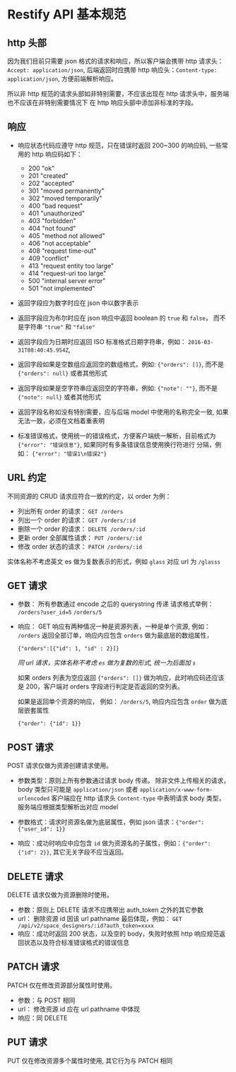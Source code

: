 # Restify API 基本规范

## http 头部

因为我们目前只需要 json 格式的请求和响应，所以客户端会携带 http 请求头：`Accept: application/json`,
后端返回时应携带 http 响应头：`Content-type: application/json`, 方便前端解析响应。

所以非 http 规范的请求头部如非特别需要，不应该出现在 http 请求头中，服务端也不应该在非特别需要情况下
在 http 响应头部中添加非标准的字段。


## 响应

* 响应状态代码应遵守 http 规范，只在错误时返回 200~300 的响应码, 一些常用的 http 响应码如下：

    * 200 "ok"
    * 201 "created"
    * 202 "accepted"
    * 301 "moved permanently"
    * 302 "moved temporarily"
    * 400 "bad request"
    * 401 "unauthorized"
    * 403 "forbidden"
    * 404 "not found"
    * 405 "method not allowed"
    * 406 "not acceptable"
    * 408 "request time-out"
    * 409 "conflict"
    * 413 "request entity too large"
    * 414 "request-uri too large"
    * 500 "internal server error"
    * 501 "not implemented"

* 返回字段应为数字时应在 json 中以数字表示
* 返回字段应为布尔时应在 json 响应中返回 boolean 的 `true` 和 `false`， 而不是字符串 `"true"` 和 `"false"`
* 返回字段应为日期时应返回 ISO 标准格式日期字符串，例如： `2016-03-31T08:40:45.954Z`,
* 返回字段如果是空数组应返回空的数组格式，例如: `{"orders": []}`, 而不是 `{"orders": null}` 或者其他形式
* 返回字段如果是空字符串应返回空的字符串，例如: `{"note": ""}`, 而不是 `{"note": null}` 或者其他形式
* 返回字段名称如没有特别需要，应与后端 model 中使用的名称完全一致, 如果无法一致，必须在文档着重表明

* 标准错误格式，使用统一的错误格式，方便客户端统一解析，目前格式为 `{"error": "错误信息"}`, 如果同时有多条错误信息使用换行符进行
  分隔，例如： `{"error": "错误1\n错误2"}`

## URL 约定

不同资源的 CRUD 请求应符合一致的约定，以 order 为例：

* 列出所有 order 的请求： `GET /orders`
* 列出一个 order 的请求： `GET /orders/:id`
* 删除一个 order 的请求： `DELETE /orders/:id`
* 更新 order 全部属性请求： `PUT /orders/:id`
* 修改 order 状态的请求： `PATCH /orders/:id`

实体名称不考虑英文 es 做为复数表示的形式，例如 `glass` 对应 url 为 `/glasss`

## GET 请求

* 参数： 所有参数通过 encode 之后的 querystring 传递
  请求格式举例： `/orders?user_id=5` `/orders/5`

* 响应： GET 响应有两种情况一种是资源列表，一种是单个资源, 例如：
  `/orders` 返回全部订单，响应内应包含 `orders` 做为最底层的数组属性，

    `{"orders":[{"id": 1, "id" : 2}]}`

  _同 url 请求，实体名称不考虑 `es` 做为复数的形式, 统一为后面加 `s`_

  如果 orders 列表为空应返回 `{"orders": []}` 做为响应，此时响应码还应该是 200，客户端对 orders 字段进行判定是否返回的空列表。

  如果是返回单个资源的响应， 例如： `/orders/5`, 响应内应包含 `order` 做为底层嵌套属性

    `{"order": {"id": 1}}`

## POST 请求

POST 请求仅做为资源创建请求使用。

* 参数类型：原则上所有参数通过请求 body 传递。 除非文件上传相关的请求，body 类型只可能是 `application/json` 或者 `application/x-www-form-urlencoded`
  客户端应在 http 请求头 `Content-type` 中表明请求 body 类型， 服务端应根据类型解析出对应 model

* 参数格式：请求时资源名做为底层属性，例如 json 请求：`{"order": {"user_id": 1}}`
* 响应：成功时响应中应包含 `id` 做为资源名的子属性，例如：`{"order": {"id": 2}}`, 其它无关字段不应当返回。

## DELETE 请求

DELETE 请求仅做为资源删除时使用。

* 参数：原则上 DELETE 请求不应携带出 auth_token 之外的其它参数
* url： 删除资源 id 因该 url pathname 最后体现，例如： `GET /api/v2/space_designers/:id?auth_token=xxxx`
* 响应：成功时返回 200 状态，以及空的 body，失败时依照 http 响应规范返回状态以及符合标准错误格式的错误信息

## PATCH 请求

PATCH 仅在修改资源部分属性时使用。

* 参数：与 POST 相同
* url： 修改资源 id 应在 url pathname 中体现
* 响应：同 DELETE

## PUT 请求

PUT 仅在修改资源多个属性时使用, 其它行为与 PATCH 相同
